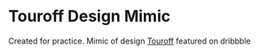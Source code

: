 # Touroff Design Mimic

Created for practice. Mimic of design [Touroff](https://dribbble.com/shots/10995737-Touroff/attachments/2593840?mode=media) featured on dribbble
